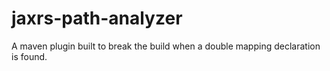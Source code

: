 # jaxrs-path-analyzer
A maven plugin built to break the build when a double mapping declaration is found.
